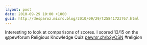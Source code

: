 ```yaml
---
layout: post
date: 2010-09-29 10:00 +1000
guid: http://desparoz.micro.blog/2010/09/29/t25841723767.html
---
```

Interesting to look at comparisons of scores. I scored 13/15 on the @pewforum Religious Knowledge Quiz [pewrsr.ch/b2yOSN](http://pewrsr.ch/b2yOSN) #religion
